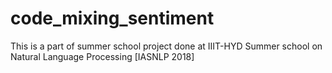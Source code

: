 # code_mixing_sentiment

This is a part of summer school project done at IIIT-HYD Summer school on Natural Language Processing [IASNLP 2018]
